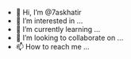- 👋 Hi, I’m @7askhatir
- 👀 I’m interested in ...
- 🌱 I’m currently learning ...
- 💞️ I’m looking to collaborate on ...
- 📫 How to reach me ...

<!---
7askhatir/7askhatir is a ✨ special ✨ repository because its `README.md` (this file) appears on your GitHub profile.
You can click the Preview link to take a look at your changes.
--->
